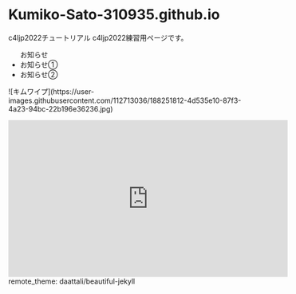 <script src="https://cdn.jsdelivr.net/npm/tify@0.27.0/dist/tify.js"></script>
<script src="https://cdnjs.cloudflare.com/ajax/libs/list.js/2.3.1/list.min.js"></script>
<link rel="stylesheet" href="https://cdn.jsdelivr.net/npm/tify@0.27.0/dist/tify.css">

# Kumiko-Sato-310935.github.io
c4ljp2022チュートリアル
c4ljp2022練習用ページです。
<p><ul>お知らせ
<li>お知らせ①</li>
<li>お知らせ②</li>
 </ul>
 </p>
 <p>
![キムワイプ](https://user-images.githubusercontent.com/112713036/188251812-4d535e10-87f3-4a23-94bc-22b196e36236.jpg)
</p>

<iframe width="560" height="315" src="https://www.youtube.com/embed/_9spUxP_NwE" title="YouTube video player" frameborder="0" allow="accelerometer; autoplay; clipboard-write; encrypted-media; gyroscope; picture-in-picture" allowfullscreen></iframe>
remote_theme: daattali/beautiful-jekyll

<script>
var options = {
    valueNames: [ 'title' ]
};

var userList = new List('books', options);
</script>
